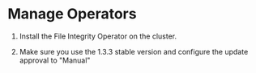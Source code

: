 # Manage Operators

1. Install the File Integrity Operator on the cluster.

2. Make sure you use the 1.3.3 stable version and configure the update approval to "Manual"